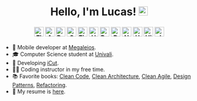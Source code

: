 <h1 align="center">
    Hello, I'm Lucas! <img alt="emoji" src="https://media.giphy.com/media/hvRJCLFzcasrR4ia7z/giphy.gif" width="24px">
</h1>
<h3 align="center">
    <img alt="Flutter" src="https://img.shields.io/badge/-Flutter-02569B?style=flat-square" height="25px"/>
    <img alt="Android" src="https://img.shields.io/badge/-Android-3DDC84?style=flat-square" height="25px"/>
    <img alt="React" src="https://img.shields.io/badge/-React-50B5D0?style=flat-square" height="25px"/>
    <img alt="Spring" src="https://img.shields.io/badge/-Spring-56c93f?style=flat-square" height="25px"/>
    <img alt="Firebase" src="https://img.shields.io/badge/-Firebase-FF9800?style=flat-square" height="25px"/>
    <img alt="Hasura" src="https://img.shields.io/badge/-Hasura-111B29?style=flat-square" height="25px"/>
    <img alt="Postgres" src="https://img.shields.io/badge/-Postgres-4479A1?style=flat-square" height="25px"/>
    <img alt="Docker" src="https://img.shields.io/badge/-Docker-2496ED?style=flat-square" height="25px"/>
    <img alt="Nginx" src="https://img.shields.io/badge/-Nginx-009639?style=flat-square" height="25px"/>
    <img alt="Ubuntu" src="https://img.shields.io/badge/-Ubuntu-DD4814?style=flat-square" height="25px"/>
    <img alt="Hibernate" src="https://img.shields.io/badge/-Hibernate-59666C?style=flat-square" height="25px"/>
    <img alt="JUnit" src="https://img.shields.io/badge/-JUnit-25A162?style=flat-square" height="25px"/>
</h3>

- 💼 Mobile developer at [Megaleios](https://megaleios.com).
- 🎓 Computer Science student at [Univali](https://international.univali.br).
- 🚀 Developing [iCut](https://icut.app).
- 👨‍💻 Coding instructor in my free time.
- 📚 Favorite books:
    [Clean Code](https://books.google.com.br/books?id=_i6bDeoCQzsC&lpg),
    [Clean Architecture](https://books.google.com.br/books?id=8ngAkAEACAAJ),
    [Clean Agile](https://www.amazon.com.br/Clean-Agile-Robert-C-Martin/dp/0135781868),
    [Design Patterns](https://books.google.com.br/books?id=6oHuKQe3TjQC),
    [Refactoring](https://books.google.com.br/books?id=UTgFCAAAQBAJ).
- 📄 My resume is [here](https://lucasbatista.me/files/resume.pdf).
